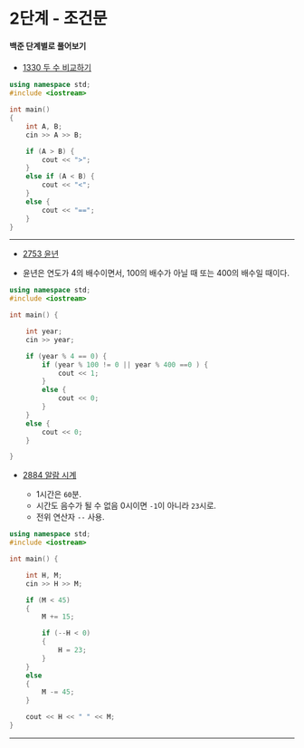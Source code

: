 # 2단계 - 조건문

#### 백준 단계별로 풀어보기

* [1330 두 수 비교하기](https://www.acmicpc.net/problem/1330)

```cpp
using namespace std;
#include <iostream>

int main()
{
	int A, B;
	cin >> A >> B;

	if (A > B) {
		cout << ">";
	}
	else if (A < B) {
		cout << "<";
	}
	else {
		cout << "==";
	}
}
```

---

* [2753 윤년](https://www.acmicpc.net/problem/2753)

* 윤년은 연도가 4의 배수이면서, 100의 배수가 아닐 때 또는 400의 배수일 때이다.

```cpp
using namespace std;
#include <iostream>

int main() {

	int year;
	cin >> year;

	if (year % 4 == 0) {
		if (year % 100 != 0 || year % 400 ==0 ) {
			cout << 1;
		}
		else {
			cout << 0;
		}
	}
	else {
		cout << 0;
	}

}
````
* [2884 알람 시계](https://www.acmicpc.net/problem/2884)

	* 1시간은 `60`분.
	* 시간도 음수가 될 수 없음 0시이면 `-1`이 아니라 `23`시로.
	* 전위 연산자 `--` 사용.

```cpp
using namespace std;
#include <iostream>

int main() {

	int H, M;
	cin >> H >> M;

	if (M < 45) 
	{
		M += 15;

		if (--H < 0) 
		{
			H = 23;
		}
	}
	else 
	{
		M -= 45;	
	}

	cout << H << " " << M;
}
```
---
